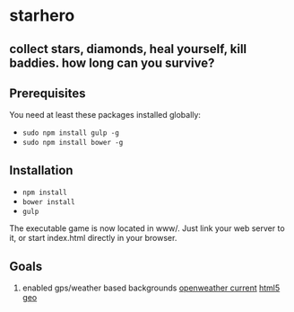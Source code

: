 # starhero
## collect stars, diamonds, heal yourself, kill baddies. how long can you survive?

## Prerequisites
You need at least these packages installed globally:
- ```sudo npm install gulp -g```
- ```sudo npm install bower -g```

## Installation
- ```npm install```
- ```bower install```
- ```gulp```

The executable game is now located in www/. Just link your web server to it, or start index.html directly in your browser.

## Goals

1. enabled gps/weather based backgrounds [openweather current](http://openweathermap.org/current) [html5 geo](http://www.w3schools.com/html/html5_geolocation.asp)